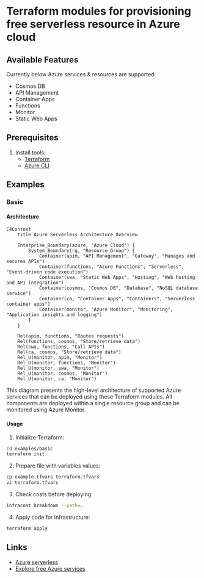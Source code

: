 # Terraform modules for provisioning free serverless resource in Azure cloud

## Available Features

Currently below Azure services & resources are supported:
- Cosmos DB
- API Management
- Container Apps
- Functions
- Monitor
- Static Web Apps

## Prerequisites

1. Install tools:
   - [Terraform](https://developer.hashicorp.com/terraform/tutorials/azure-get-started/install-cli)
   - [Azure CLI](https://learn.microsoft.com/en-us/cli/azure/install-azure-cli)

## Examples

### Basic

#### Architecture

```mermaid
C4Context
    title Azure Serverless Architecture Overview
    
    Enterprise_Boundary(azure, "Azure Cloud") {
        System_Boundary(rg, "Resource Group") {
            Container(apim, "API Management", "Gateway", "Manages and secures APIs")
            Container(functions, "Azure Functions", "Serverless", "Event-driven code execution")
            Container(swa, "Static Web Apps", "Hosting", "Web hosting and API integration")
            Container(cosmos, "Cosmos DB", "Database", "NoSQL database service")
            Container(ca, "Container Apps", "Containers", "Serverless container apps")
            Container(monitor, "Azure Monitor", "Monitoring", "Application insights and logging")
        }
    }

    Rel(apim, functions, "Routes requests")
    Rel(functions, cosmos, "Store/retrieve data")
    Rel(swa, functions, "Call APIs")
    Rel(ca, cosmos, "Store/retrieve data")
    Rel_U(monitor, apim, "Monitor")
    Rel_U(monitor, functions, "Monitor")
    Rel_U(monitor, swa, "Monitor")
    Rel_U(monitor, cosmos, "Monitor")
    Rel_U(monitor, ca, "Monitor")
```

This diagram presents the high-level architecture of supported Azure services that can be deployed using these Terraform modules. All components are deployed within a single resource group and can be monitored using Azure Monitor.

#### Usage

1. Initialize Terraform:

```bash
cd examples/basic
terraform init
```

2. Prepare file with variables values:

```bash
cp example.tfvars terraform.tfvars
vi terraform.tfvars
```

3. Check costs before deploying:

```bash
infracost breakdown --path=.
```

4. Apply code for infrastructure:

```bash
terraform apply
```

## Links

* [Azure serverless](https://azure.microsoft.com/en-us/solutions/serverless)
* [Explore free Azure services](https://azure.microsoft.com/en-us/pricing/free-services)
